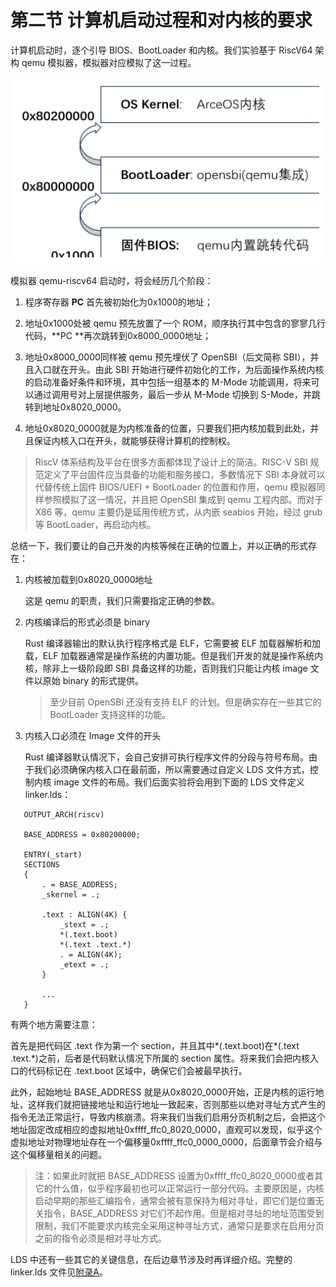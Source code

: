 # 第二节 计算机启动过程和对内核的要求

计算机启动时，逐个引导 BIOS、BootLoader 和内核。我们实验基于 RiscV64 架构 qemu 模拟器，模拟器对应模拟了这一过程。



<img src=".\img\启动过程.svg" alt="启动过程" />

模拟器 qemu-riscv64 启动时，将会经历几个阶段：

1. 程序寄存器 **PC** 首先被初始化为0x1000的地址；

2. 地址0x1000处被 qemu 预先放置了一个 ROM，顺序执行其中包含的寥寥几行代码，**PC **再次跳转到0x8000_0000地址；

3. 地址0x8000_0000同样被 qemu 预先埋伏了 OpenSBI（后文简称 SBI），并且入口就在开头。由此 SBI 开始进行硬件初始化的工作，为后面操作系统内核的启动准备好条件和环境，其中包括一组基本的 M-Mode 功能调用，将来可以通过调用号对上层提供服务，最后一步从 M-Mode 切换到 S-Mode，并跳转到地址0x8020_0000。
4. 地址0x8020_0000就是为内核准备的位置，只要我们把内核加载到此处，并且保证内核入口在开头，就能够获得计算机的控制权。

> RiscV 体系结构及平台在很多方面都体现了设计上的简洁。RISC-V SBI 规范定义了平台固件应当具备的功能和服务接口，多数情况下 SBI 本身就可以代替传统上固件 BIOS/UEFI + BootLoader 的位置和作用，qemu 模拟器同样参照模拟了这一情况，并且把 OpenSBI 集成到 qemu 工程内部。而对于X86 等，qemu 主要仍是延用传统方式，从内嵌 seabios 开始，经过 grub 等 BootLoader，再启动内核。

总结一下，我们要让的自己开发的内核等候在正确的位置上，并以正确的形式存在：

1. 内核被加载到0x8020_0000地址

   这是 qemu 的职责，我们只需要指定正确的参数。

2. 内核编译后的形式必须是 binary

   Rust 编译器输出的默认执行程序格式是 ELF，它需要被 ELF 加载器解析和加载，ELF 加载器通常是操作系统的内置功能。但是我们开发的就是操作系统内核，除非上一级阶段即 SBI 具备这样的功能，否则我们只能让内核 image 文件以原始 binary 的形式提供。

   > 至少目前 OpenSBI 还没有支持 ELF 的计划。但是确实存在一些其它的 BootLoader 支持这样的功能。

3. 内核入口必须在 Image 文件的开头

   Rust 编译器默认情况下，会自己安排可执行程序文件的分段与符号布局。由于我们必须确保内核入口在最前面，所以需要通过自定义 LDS 文件方式，控制内核 image 文件的布局。我们后面实验将会用到下面的 LDS 文件定义 linker.lds：

```shell
   OUTPUT_ARCH(riscv)
   
   BASE_ADDRESS = 0x80200000;
   
   ENTRY(_start)
   SECTIONS
   {
       . = BASE_ADDRESS;
       _skernel = .;
   
       .text : ALIGN(4K) {
           _stext = .;
           *(.text.boot)
           *(.text .text.*)
           . = ALIGN(4K);
           _etext = .;
       }
       
       ...
   }
```

   有两个地方需要注意：

   首先是把代码区 .text 作为第一个 section，并且其中\*(.text.boot)在\*(.text .text.\*)之前，后者是代码默认情况下所属的 section 属性。将来我们会把内核入口的代码标记在 .text.boot 区域中，确保它们会被最早执行。

   此外，起始地址 BASE_ADDRESS 就是从0x8020_0000开始，正是内核的运行地址，这样我们就把链接地址和运行地址一致起来，否则那些以绝对寻址方式产生的指令无法正常运行，导致内核崩溃。将来我们当我们启用分页机制之后，会把这个地址固定改成相应的虚拟地址0xffff_ffc0_8020_0000，直观可以发现，似乎这个虚拟地址对物理地址存在一个偏移量0xffff_ffc0_0000_0000，后面章节会介绍与这个偏移量相关的问题。

> 注：如果此时就把 BASE_ADDRESS 设置为0xffff_ffc0_8020_0000或者其它的什么值，似乎程序最初也可以正常运行一部分代码。主要原因是，内核启动早期的那些汇编指令，通常会被有意保持为相对寻址，即它们是位置无关指令，BASE_ADDRESS 对它们不起作用。但是相对寻址的地址范围受到限制，我们不能要求内核完全采用这种寻址方式，通常只是要求在启用分页之前的指令必须是相对寻址方式。

   LDS 中还有一些其它的关键信息，在后边章节涉及时再详细介绍。完整的 linker.lds 文件见[附录A](ch08-00.md)。
